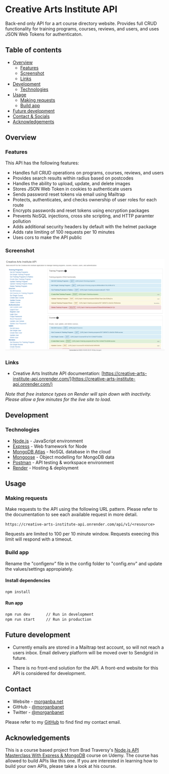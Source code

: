 # Creative Arts Institute API

Back-end only API for a art course directory website. Provides full CRUD functionality for training programs, courses, reviews, and users, and uses JSON Web Tokens for authenticaton.

## Table of contents

- [Overview](#overview)
  - [Features](#features)
  - [Screenshot](#screenshot)
  - [Links](#links)
- [Development](#development)
  - [Technologies](#technologies)
- [Usage](#usage)
  - [Making requests](#making-requests)
  - [Build app](#build-app)
- [Future development](#future-development)
- [Contact & Socials](#contact)
- [Acknowledgements](#acknowledgements)

## Overview

### Features

This API has the following features:

- Handles full CRUD operations on programs, courses, reviews, and users
- Provides search results within radius based on postcodes
- Handles the ability to upload, update, and delete images
- Stores JSON Web Token in cookies to authenticate users
- Sends password reset tokens via email using Mailtrap
- Protects, authenticates, and checks ownership of user roles for each route
- Encrypts passwords and reset tokens using encryption packages
- Prevents NoSQL injections, cross site scripting, and HTTP paramter pollution
- Adds additional security headers by default with the helmet package
- Adds rate limiting of 100 requests per 10 minutes
- Uses cors to make the API public

### Screenshot

![Request via Postman](./public/screenshot.png)

### Links

- Creative Arts Institute API documentation: [https://creative-arts-institute-api.onrender.com/](https://creative-arts-institute-api.onrender.com/)

_Note that free instance types on Render will spin down with inactivity. Please allow a few minutes for the live site to load._

## Development

### Technologies

- [Node.js](https://nodejs.org/en) - JavaScript environment
- [Express](http://expressjs.com/) - Web framework for Node
- [MongoDB Atlas](https://www.mongodb.com/atlas) - NoSQL database in the cloud
- [Mongoose](https://mongoosejs.com/) - Object modelling for MongoDB data
- [Postman](https://www.postman.com/) - API testing & workspace environment
- [Render](https://render.com/) - Hosting & deployment

## Usage

### Making requests

Make requests to the API using the following URL pattern. Please refer to the documentation to see each available request in more detail.

```
https://creative-arts-institute-api.onrender.com/api/v1/<resource>
```

Requests are limited to 100 per 10 minute window. Requests exeecing this limit will respond with a timeout.

### Build app

Rename the "configenv" file in the config folder to "config.env" and update the values/settings appropiately.

#### Install dependencies

```
npm install
```

#### Run app

```
npm run dev       // Run in development
npm run start     // Run in production
```

## Future development

- Currently emails are stored in a Mailtrap test account, so will not reach a users inbox. Email delivery platform will be moved over to Sendgrid in future.

- There is no front-end solution for the API. A front-end website for this API is considered for development.

## Contact

- Website - [morganba.net](morganba.net)
- GitHub - [@morganbanet](https://github.com/morganbanet)
- Twitter - [@morganbanet](https://twitter.com/morganbanet)

Please refer to my [GitHub](https://gist.github.com/morganbanet) to find find my contact email.

## Acknowledgements

This is a course based project from Brad Traversy's [Node.js API Masterclass With Express & MongoDB](https://www.udemy.com/course/nodejs-api-masterclass/) course on Udemy. The course has allowed to build APIs like this one. If you are interested in learning how to build your own APIs, please take a look at his course.
